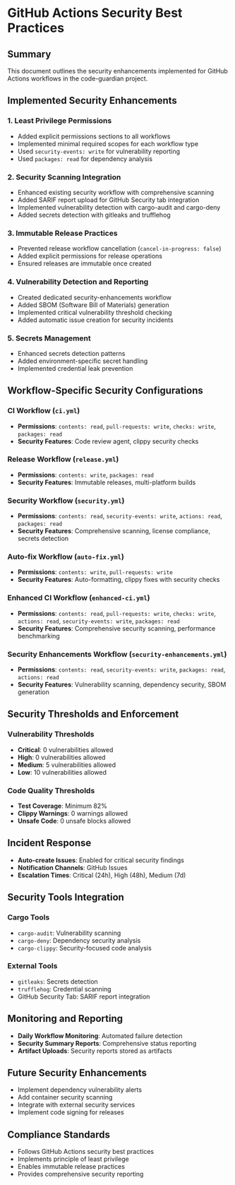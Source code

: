 # GitHub Actions Security Best Practices

## Summary
This document outlines the security enhancements implemented for GitHub Actions workflows in the code-guardian project.

## Implemented Security Enhancements

### 1. Least Privilege Permissions
- Added explicit permissions sections to all workflows
- Implemented minimal required scopes for each workflow type
- Used `security-events: write` for vulnerability reporting
- Used `packages: read` for dependency analysis

### 2. Security Scanning Integration
- Enhanced existing security workflow with comprehensive scanning
- Added SARIF report upload for GitHub Security tab integration
- Implemented vulnerability detection with cargo-audit and cargo-deny
- Added secrets detection with gitleaks and trufflehog

### 3. Immutable Release Practices
- Prevented release workflow cancellation (`cancel-in-progress: false`)
- Added explicit permissions for release operations
- Ensured releases are immutable once created

### 4. Vulnerability Detection and Reporting
- Created dedicated security-enhancements workflow
- Added SBOM (Software Bill of Materials) generation
- Implemented critical vulnerability threshold checking
- Added automatic issue creation for security incidents

### 5. Secrets Management
- Enhanced secrets detection patterns
- Added environment-specific secret handling
- Implemented credential leak prevention

## Workflow-Specific Security Configurations

### CI Workflow (`ci.yml`)
- **Permissions**: `contents: read`, `pull-requests: write`, `checks: write`, `packages: read`
- **Security Features**: Code review agent, clippy security checks

### Release Workflow (`release.yml`)
- **Permissions**: `contents: write`, `packages: read`
- **Security Features**: Immutable releases, multi-platform builds

### Security Workflow (`security.yml`)
- **Permissions**: `contents: read`, `security-events: write`, `actions: read`, `packages: read`
- **Security Features**: Comprehensive scanning, license compliance, secrets detection

### Auto-fix Workflow (`auto-fix.yml`)
- **Permissions**: `contents: write`, `pull-requests: write`
- **Security Features**: Auto-formatting, clippy fixes with security checks

### Enhanced CI Workflow (`enhanced-ci.yml`)
- **Permissions**: `contents: read`, `pull-requests: write`, `checks: write`, `actions: read`, `security-events: write`, `packages: read`
- **Security Features**: Comprehensive security scanning, performance benchmarking

### Security Enhancements Workflow (`security-enhancements.yml`)
- **Permissions**: `contents: read`, `security-events: write`, `packages: read`, `actions: read`
- **Security Features**: Vulnerability scanning, dependency security, SBOM generation

## Security Thresholds and Enforcement

### Vulnerability Thresholds
- **Critical**: 0 vulnerabilities allowed
- **High**: 0 vulnerabilities allowed
- **Medium**: 5 vulnerabilities allowed
- **Low**: 10 vulnerabilities allowed

### Code Quality Thresholds
- **Test Coverage**: Minimum 82%
- **Clippy Warnings**: 0 warnings allowed
- **Unsafe Code**: 0 unsafe blocks allowed

## Incident Response
- **Auto-create Issues**: Enabled for critical security findings
- **Notification Channels**: GitHub Issues
- **Escalation Times**: Critical (24h), High (48h), Medium (7d)

## Security Tools Integration

### Cargo Tools
- `cargo-audit`: Vulnerability scanning
- `cargo-deny`: Dependency security analysis
- `cargo-clippy`: Security-focused code analysis

### External Tools
- `gitleaks`: Secrets detection
- `trufflehog`: Credential scanning
- GitHub Security Tab: SARIF report integration

## Monitoring and Reporting
- **Daily Workflow Monitoring**: Automated failure detection
- **Security Summary Reports**: Comprehensive status reporting
- **Artifact Uploads**: Security reports stored as artifacts

## Future Security Enhancements
- Implement dependency vulnerability alerts
- Add container security scanning
- Integrate with external security services
- Implement code signing for releases

## Compliance Standards
- Follows GitHub Actions security best practices
- Implements principle of least privilege
- Enables immutable release practices
- Provides comprehensive security reporting